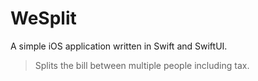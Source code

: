 # WeSplit
A simple iOS application written in Swift and SwiftUI.
> Splits the bill between multiple people including tax.
